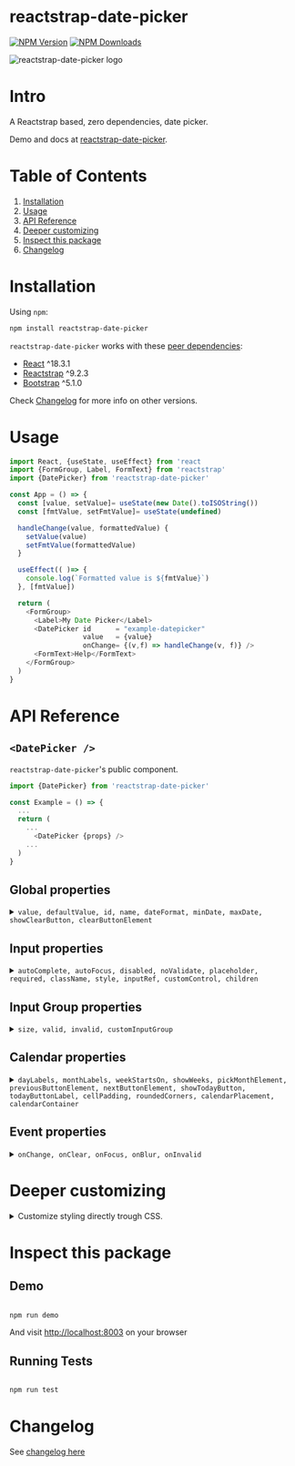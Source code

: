 

# reactstrap-date-picker
[![NPM Version](https://badge.fury.io/js/reactstrap-date-picker.svg)](https://www.npmjs.com/package/reactstrap-date-picker)
[![NPM Downloads](https://img.shields.io/npm/dm/reactstrap-date-picker.svg?style=flat)](https://www.npmjs.com/package/reactstrap-date-picker)

![reactstrap-date-picker logo](https://reactstrap-date-picker.afialapis.com/assets/images/logo/reactstrap_date_picker_name.png)

# Intro

A Reactstrap based, zero dependencies, date picker.

Demo and docs at [reactstrap-date-picker](https://reactstrap-date-picker.afialapis.com/).

# Table of Contents

1. [Installation](#installation)
2. [Usage](#usage)
3. [API Reference](#api-reference)
4. [Deeper customizing](#deeper-customizing)
5. [Inspect this package](#inspect-this-package)
6. [Changelog](#changelog)


# Installation

Using `npm`:

```bash
npm install reactstrap-date-picker
```

`reactstrap-date-picker` works with these [peer dependencies](https://nodejs.org/en/blog/npm/peer-dependencies/):
  * [React](https://github.com/facebook/react) ^18.3.1
  * [Reactstrap](https://github.com/reactstrap/reactstrap) ^9.2.3
  * [Bootstrap](https://github.com/twbs/bootstrap) ^5.1.0

Check [Changelog](#changelog) for more info on other versions.


# Usage

```js
import React, {useState, useEffect} from 'react
import {FormGroup, Label, FormText} from 'reactstrap'
import {DatePicker} from 'reactstrap-date-picker'

const App = () => {
  const [value, setValue]= useState(new Date().toISOString())
  const [fmtValue, setFmtValue]= useState(undefined)

  handleChange(value, formattedValue) {
    setValue(value)
    setFmtValue(formattedValue)
  }

  useEffect(( )=> {
    console.log(`Formatted value is ${fmtValue}`)
  }, [fmtValue])

  return (
    <FormGroup>
      <Label>My Date Picker</Label>
      <DatePicker id      = "example-datepicker" 
                  value   = {value} 
                  onChange= {(v,f) => handleChange(v, f)} />
      <FormText>Help</FormText>
    </FormGroup>
  )
}
```


# API Reference

## `<DatePicker />`

`reactstrap-date-picker`'s public component.

```js
import {DatePicker} from 'reactstrap-date-picker'

const Example = () => {
  ...
  return (
    ...
      <DatePicker {props} />
    ...
  )
}

```


## Global properties

<details>
<summary>
<code>value, defaultValue, id, name, dateFormat, minDate, maxDate, showClearButton, clearButtonElement</code>
</summary>
<p>

### `value`

ISO date string representing the current value. Cannot be set alongside `defaultValue`.

  * Optional
  * Type: `string`.
  * Example: `"2016-05-19T12:00:00.000Z"`

### `defaultValue`

ISO date string representing the default value. Cannot be set alongside `value`.

  * Optional
  * Type: `string`
  * Example: `"2016-05-19T12:00:00.000Z"`

### `id`

HTML identifier for the `reactstrap-date-picker`'s input (the hidden one). You may
want to use it in case you need to traverse somehow the DOM.

  * Optional
  * Type: `string`.
  * Example: `"example-datepicker"`

### `name`

HTML `name` attribute for the `reactstrap-date-picker`'s input (the hidden one). You may
need to use it depending on how your handle your Forms.

  * Optional
  * Type: `string`.
  * Example: `"date-field"`

### `dateFormat`

Date format. Any combination of DD, MM, YYYY and separator.

  * Optional
  * Type: `string`
  * Examples: `"MM/DD/YYYY"`, `"YYYY/MM/DD"`, `"MM-DD-YYYY"`, or `"DD MM YYYY"`

### `minDate`

ISO date string to set the lowest allowable date value.

  * Optional
  * Type: `string`
  * Example: `"2016-05-19T12:00:00.000Z"`

### `maxDate`

ISO date string to set the highest allowable date value.

  * Optional
  * Type: `string`
  * Example: `"2016-05-19T12:00:00.000Z"`

### `showClearButton`

Toggles the visibility of the clearButton

  * Optional
  * Type: `bool`
  * Default: `false`

### `clearButtonElement`

Character or component to use for the clear button.

  * Optional
  * Type: `string` or `ReactClass`
  * Default: `"×"`
</p>
</details>


## Input properties
<details>
<summary>
<code>autoComplete, autoFocus, disabled, noValidate, placeholder, required, className, style, inputRef, customControl, children</code>
</summary>
<p>

### `autoComplete`

Hint for form autofill feature.

  * Optional
  * Type: `string`
  * Default: `on`

### `autoFocus`

Whether or not component starts with focus.

  * Optional
  * Type: `bool`
  * Default: `false`

### `disabled`

Whether or not component is disabled.

  * Optional
  * Type: `bool`
  * Default: `false`

### `noValidate`

When present, it specifies that the form-data (input) should not be validated when submitted.

  * Optional
  * Type: `bool`
  * Default: `false`

### `placeholder`

Text that appears in the form control when it has no value set.

  * Optional
  * Type: `text`
  * Example: `John Doe`

### `required`

`boolean`. A value is required or must be check for the form to be submittable

  * Optional
  * Type: `boolean`
  * Default: `false`

### `className`

Class name passed to the Form Control input element.

  * Optional
  * Type: `string`
  * Example: `example-class`

### `style`

Style object passed to the Form Control input element.

  * Optional
  * Type: `object`
  * Example: `{width: "100%"}`

### `inputRef`

A React ref to the Form Control input element

  * Optional
  * Type: `ref`

### `customControl`

Overwrite the default Form Control component with your own component.

  * Optional
  * Type: `React.Component`
  * Example: `<CustomControl />`

### `children`

`children` elements from the Form Control`

  * Optional
  * Type: `React.Component`
</p>
</details>


## Input Group properties

<details>
<summary>
<code>size, valid, invalid, customInputGroup</code>
</summary>
<p>

### `size`

Size of the input

  * Optional
  * Type: `string`
  * Examples: `lg`, `sm`, ...

You can also override it completely and pass your own component:

### `valid`

Applies the `is-valid` class when `true`, does nothing when `false`

  * Optional
  * Type: `bool`
  * Example: `true`

### `invalid`

Applies the `is-invalid` class when `true`, does nothing when `false`

  * Optional
  * Type: `bool`
  * Example: `true`  

### `customInputGroup`

Overwrite the default InputGroup component with your own component.

  * Optional
  * Type: `React.Component`
  * Example: `<CustomInputGroup />`
</p>
</details>

## Calendar properties

<details>
<summary>
<code>dayLabels, monthLabels, weekStartsOn, showWeeks, pickMonthElement, previousButtonElement, nextButtonElement, showTodayButton, todayButtonLabel, cellPadding, roundedCorners, calendarPlacement, calendarContainer</code>
</summary>
<p>

### `dayLabels`

Array of day names to use in the calendar. Starting on Sunday.

  * Optional
  * Type: `array`
  * Default: `['Sun', 'Mon', 'Tue', 'Wed', 'Thu', 'Fri', 'Sat']`

### `monthLabels`

Array of month names to use in the calendar.

  * Optional
  * Type: `array`
  * Default: `['January', 'February', 'March', 'April', 'May', 'June', 'July', 'August', 'September', 'October', 'November', 'December']`

### `weekStartsOn`

Makes the calendar's week to start on a specified day. 0 = Sunday, 1 = Monday, etc.

  * Optional
  * Type: `number`
  * Example: `4`

### `showWeeks`

Shows the number of the week in the calendar

  * Optional
  * Type: `bool`
  * Default: `false`

### `pickMonthElement`

Optional component to use for the calendar's year and month pickers.

  * Optional
  * Type: `string` or `ReactClass`
  * Default: `undefined`

`pickMonthElement = undefined` is the same as `pickMonthElement = "none"`.

#### custom pickMonthElement

You can pass a custom `React` component, which will receive these properties:
- `displayDate`
- `minDate`
- `maxDate`
- `onChangeMonth`: a callback receiving an `int` parameter (month number)
- `onChangeYear`: a callback receiving an `int` parameter (year number)

On the [demo](https://github.com/afialapis/reactstrap-date-picker/blob/master/demo/src/samples/RDPCustomPickMonth.js)
you will find a simple custom element.


#### `default` pickMonthElement

There is a predefined component, consisting of two simple `select` elements,
which can be used by passing `pickMonthElement = "default"`.

It has a simple styling, which may not fit your needs. Maybe you can tweak it
through the `css` classes used by `reactstrap-date-picker`:

```html
  <div class="rdp-header">
    <div class="rdp-header-previous-wrapper"/>
    <div class="rdp-header-pick-month-wrapper">
      <!-- if pickMonthElement = 'default' -->
      <div class="rdp-header-pick-month-default">
        <div class="rdp-header-pick-month-default-month"/>
        <div class="rdp-header-pick-month-default-year"/>
      </div>
    </div>
    <div class="rdp-header-next-wrapper"/>
  </div>
```


### `previousButtonElement`

Character or component to use for the calendar's previous button.

  * Optional
  * Type: `string` or `ReactClass`
  * Default: `"<"`

### `nextButtonElement`

Character or component to use for the calendar's next button.

  * Optional
  * Type: `string` or `ReactClass`
  * Default: `">"`

### `showTodayButton`

Toggles the visibility of the today-button.

  * Optional
  * Type: `boolean`
  * Default: `false`

### `todayButtonLabel`

Label for the today-button

  * Optional
  * Type: `string`
  * Default: `"Today"`

### `cellPadding`

CSS padding value for calendar date cells.

  * Optional
  * Type: `string`
  * Default: `"5px"`

### `roundedCorners`

CSS border-radius value for calendar date cells.

  * Optional
  * Type: `bool`
  * Default: `false`

### `calendarPlacement`

Overlay placement for the popover calendar.

  * Optional
  * Type: `string` or `function`
  * Default: `"top"`

### `calendarContainer`

Overlay container for the popover calendar. When placing the `reactstrap-date-picker` in a scrolling container, set this prop to some ancestor of the scrolling container.

  * Optional
  * Type: A DOM element, a string selector or a `ref`
  * Example: `document.body`
</p>
</details>


## Event properties
<details>
<summary>
<code>onChange, onClear, onFocus, onBlur, onInvalid</code>
</summary>
<p>

### `onChange`

Change callback function.

  * Optional
  * Type: `function`
  * Callback Arguments:
    * `value` : ISO date string representing the selected value.
      * Type: `String`
      * Example: `"2016-05-19T12:00:00.000Z"`
    * `formattedValue` : String representing the formatted value as defined by the `dateFormat` property.
      * Type: `String`
      * Example: `"05/19/2016"`

### `onClear`

Defines what happens when clear button is clicked.

  * Optional
  * Type: `function`

If passed, `onChange` event won't be fired when clicking clear button. This way, you will be able to customize 
the input behavior, for example:

```jsx
  <DatePicker
    onClear = {() => {
      const today= new Date()
      setValue(today.toISOString())
    }}   
  /> 
```

### `onFocus`

Focus callback function.

  * Optional
  * Type: `function`
  * Callback Arguments:
    * `event` : Focus event.
      * Type: `Event`

### `onBlur`

Blur callback function.

  * Optional
  * Type: `function`
  * Callback Arguments:
    * `event` : Blur event.
      * Type: `Event`

### `onInvalid`

Defines what happens when input has not passed the form validation.

  * Optional
  * Type: `function`
</p>
</details>


# Deeper customizing

<details>
<summary>
Customize styling directly trough CSS.
</summary>
<p>

You can also customize `reactstrap-date-picker` using `CSS`, trough element's `id` or `class` attributes.

`reactstrap-date-picker` renders several elements, all contained within a [reactstrap InputGroup](https://reactstrap.github.io/?path=/docs/components-inputgroup--input-group).
Such elements will have its unique `id` attribute, plus `reactstrap-date-picker` custom `class` names (prefixed by `rdp-*`).

The rendered DOM structure seems like this:

```html
  <div class="input-group rdp-input-group" id="rdp-input-group-SUFFIX">
    <input class="form-control rdp-form-control" id="props.formControl.id or rdp-form-control-SUFFIX" />
    <div class="rdp-overlay">
      <div>
        <div class="rdp-popover">
          <div class="popover">
            <div class="popover-inner">
              <div class="popover-header">
                <div class="rdp-header">
                  <div class="rdp-header-previous-wrapper"/>
                  <div class="rdp-header-pick-month-wrapper">
                    <!-- if pickMonthElement = 'default' -->
                    <div class="rdp-header-pick-month-default">
                      <div class="rdp-header-pick-month-default-month"/>
                      <div class="rdp-header-pick-month-default-year"/>
                    </div>
                  </div>
                  <div class="rdp-header-next-wrapper"/>
                </div>
              </div>
              <div class="popover-body">
                <table class="rdp-calendar">
                </table>
              </div>
            </div>
            <span class="arrow">
          </div>
        </div>
      </div>
    </div>
    <input class="rdp-hidden" id="props.id or rdp-hidden-SUFFIX" />
    <div class="input-group-text rdp-addon">
    </div>
  </div>
```

This `SUFFIX` is:

- `props.name`

- if `props.name` is not passed, then use `props.id`

- if `props.id` is not passed, then take a global counter of active `reactstrap-date-picker` instances

So, the idea is, depending on your needs:

- if you don't need handle `id`s at all, `reactstrap-date-picker` will render unique `id` with no problem

- if you need a basic `id` usage, for example accessing the `reactstrap-date-picker`'s value from the DOM, then 
  you just have to pass `props.id` and get the value from the element with that `id`

- if you will perform more complex operations, then use `props.name` or `props.id`, and pay attention to the
  previous DOM structure and the `SUFFIX` presences
</p>
</details>


# Inspect this package

## Demo

```bash

npm run demo

```

And visit [http://localhost:8003](http://localhost:8003) on your browser


## Running Tests

```bash

npm run test

```

# Changelog

See [changelog here](https://github.com/afialapis/reactstrap-date-picker/blob/master/CHANGELOG.md)
